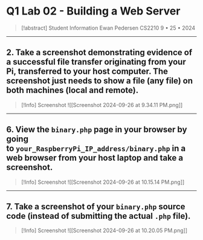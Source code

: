 # Q1 Lab 02 - Building a Web Server

> [!abstract] Student Information
> Ewan Pedersen
> CS2210
> 9 • 25 • 2024
 
---

## 2.  **Take a screenshot** demonstrating evidence of a successful file transfer originating from your Pi, transferred to your host computer. The screenshot just needs to show a file (any file) on both machines (local and remote).


>[!Info] Screenshot
> ![[Screenshot 2024-09-26 at 9.34.11 PM.png]]

---

## 6. View the `binary.php` page in your browser by going to `your_RaspberryPi_IP_address/binary.php` in a web browser from your host laptop and **take a screenshot**.

>[!Info] Screenshot
> ![[Screenshot 2024-09-26 at 10.15.14 PM.png]]

---

## 7. **Take a screenshot** of your `binary.php` source code (instead of submitting the actual `.php` file).

>[!Info] Screenshot
> ![[Screenshot 2024-09-26 at 10.20.05 PM.png]]